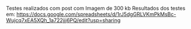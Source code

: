 Testes realizados com post com Imagem de 300 kb
Resultados dos testes em: https://docs.google.com/spreadsheets/d/1rJ5dgGRLVKmPkMsBc-Wujcq7xEA5XQh_1a722jjj6PQ/edit?usp=sharing
